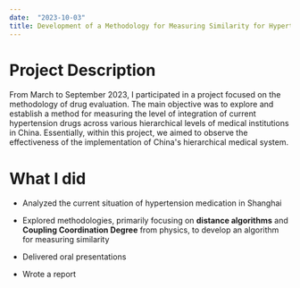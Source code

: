 ```yaml
---
date:  "2023-10-03"
title: Development of a Methodology for Measuring Similarity for Hypertension Drugs Across Different Healthcare Institutions
---
```


# **Project Description**

From March to September 2023, I participated in a project focused on the methodology of drug evaluation. The main objective was to explore and establish a method for measuring the level of integration of current hypertension drugs across various hierarchical levels of medical institutions in China. Essentially, within this project, we aimed to observe the effectiveness of the implementation of China's hierarchical medical system.

# **What I did**

-   Analyzed the current situation of hypertension medication in Shanghai

-   Explored methodologies, primarily focusing on **distance algorithms** and **Coupling Coordination Degree** from physics, to develop an algorithm for measuring similarity

-    Delivered oral presentations

-   Wrote a report

